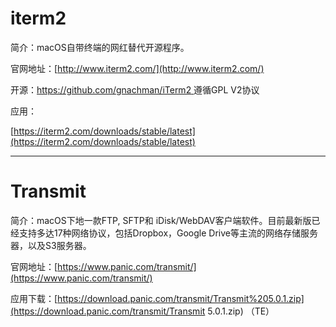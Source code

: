 # iterm2

简介：macOS自带终端的网红替代开源程序。

官网地址：[http://www.iterm2.com/](http://www.iterm2.com/)

开源：[https://github.com/gnachman/iTerm2  ](https://github.com/gnachman/iTerm2)遵循GPL V2协议

应用：

[https://iterm2.com/downloads/stable/latest](https://iterm2.com/downloads/stable/latest)

---

# Transmit

简介：macOS下地一款FTP, SFTP和 iDisk/WebDAV客户端软件。目前最新版已经支持多达17种网络协议，包括Dropbox，Google Drive等主流的网络存储服务器，以及S3服务器。

官网地址：[https://www.panic.com/transmit/](https://www.panic.com/transmit/)

应用下载：[https://download.panic.com/transmit/Transmit%205.0.1.zip](https://download.panic.com/transmit/Transmit 5.0.1.zip) （TE）



